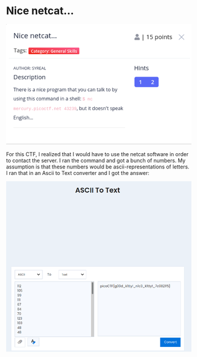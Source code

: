 # Nice netcat...

![](<../../../.gitbook/assets/image (69).png>)

For this CTF, I realized that I would have to use the netcat software in order to contact the server. I ran the command and got a bunch of numbers. My assumption is that these numbers would be ascii-representations of letters. I ran that in an Ascii to Text converter and I got the answer:

![](<../../../.gitbook/assets/image (75).png>)

